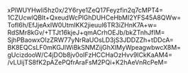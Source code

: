 xPlWUYHwli5hz0x/2Y6rye1ZeQ17Feyzfin2q7cMPT4=
1CZUcwlQBIt+QxeudWcPlGhDUHCeHbMI2YFS45A8QWw=
TofI6h/EfJjeAxIW0UtmIKK2jieuul6TR3iZHnK7A+w=
RdSMr8kGv/+TTJt16kjeJ+qmACrhOEJb/bkZTnhJfIM=
SjhPBaowxOIzZRW77yNrRaUOsLD3jS3JDDZZh+tDDcA=
BK8EQCsLF0mKGJlWiBkSNMZijGhXlMyWpeagwbwcX8M=
gUcizdooW/C4jDOb8jv0oIFzHCCHaOzHvv9ICkKaAM4=
/vLUijTS8fK2pAZePQfrAraFsM2PQi+K2hAeVnRcPeM=
